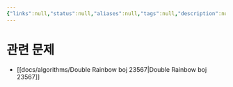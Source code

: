 ```yaml
---
{"links":null,"status":null,"aliases":null,"tags":null,"description":null,"title":"two pointer","created":"2023-04-16T00:13:32","updated":"2024-12-23T18:44:06","dg-publish":true,"permalink":"/docs/algorithms/two pointer/","dgPassFrontmatter":true}
---
```



# 관련 문제

- [[docs/algorithms/Double Rainbow boj 23567\|Double Rainbow boj 23567]]
